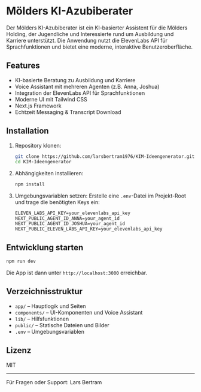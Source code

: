 # Mölders KI-Azubiberater

Der Mölders KI-Azubiberater ist ein KI-basierter Assistent für die Mölders Holding, der Jugendliche und Interessierte rund um Ausbildung und Karriere unterstützt. Die Anwendung nutzt die ElevenLabs API für Sprachfunktionen und bietet eine moderne, interaktive Benutzeroberfläche.

## Features
- KI-basierte Beratung zu Ausbildung und Karriere
- Voice Assistant mit mehreren Agenten (z.B. Anna, Joshua)
- Integration der ElevenLabs API für Sprachfunktionen
- Moderne UI mit Tailwind CSS
- Next.js Framework
- Echtzeit Messaging & Transcript Download

## Installation

1. Repository klonen:
   ```zsh
   git clone https://github.com/larsbertram1976/KIM-Ideengenerator.git
   cd KIM-Ideengenerator
   ```
2. Abhängigkeiten installieren:
   ```zsh
   npm install
   ```
3. Umgebungsvariablen setzen:
   Erstelle eine `.env`-Datei im Projekt-Root und trage die benötigten Keys ein:
   ```env
   ELEVEN_LABS_API_KEY=your_elevenlabs_api_key
   NEXT_PUBLIC_AGENT_ID_ANNA=your_agent_id
   NEXT_PUBLIC_AGENT_ID_JOSHUA=your_agent_id
   NEXT_PUBLIC_ELEVEN_LABS_API_KEY=your_elevenlabs_api_key
   ```

## Entwicklung starten

```zsh
npm run dev
```

Die App ist dann unter `http://localhost:3000` erreichbar.

## Verzeichnisstruktur
- `app/` – Hauptlogik und Seiten
- `components/` – UI-Komponenten und Voice Assistant
- `lib/` – Hilfsfunktionen
- `public/` – Statische Dateien und Bilder
- `.env` – Umgebungsvariablen

## Lizenz
MIT

---
Für Fragen oder Support: Lars Bertram

